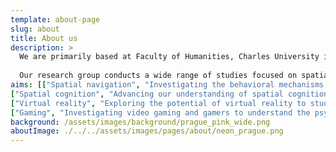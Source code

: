 ```yaml
---
template: about-page
slug: about
title: About us
description: >
  We are primarily based at Faculty of Humanities, Charles University in Prague, but we collaborate with students and researchers from other faculties and universities in Prague. Lab is push forward by a team of young students from the field of theoretical psychology, but we dabble in neuroscience, and computer science and we are are committed to advancing our understanding of how humans interact with virtual environments, and how we can use this knowledge to improve real-world outcomes.
  
  Our research group conducts a wide range of studies focused on spatial navigation and cognition, gaming and virtual reality. Some of our current research projects can be found on this website, but do contact us if you want to learn more.
aims: [["Spatial navigation", "Investigating the behavioral mechanisms and correlates of spatial navigation and transfer of knowledge between virtual and real worlds"], 
["Spatial cognition", "Advancing our understanding of spatial cognition and developing solutions for enhancing spatial learning and performance."],
["Virtual reality", "Exploring the potential of virtual reality to study psychological processes, primarily human cognition, but also emotions and well-being as well as psychopatology"],
["Gaming", "Investigating video gaming and gamers to understand the psychological mechanisms underlying the experience of playing video games and the effects of video games on players"]]
background: /assets/images/background/prague_pink_wide.png
aboutImage: ./../../assets/images/pages/about/neon_prague.png
---
```

